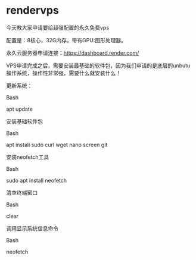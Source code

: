 # rendervps

今天教大家申请要给超强配置的永久免费vps


配置是：8核心，32G内存，带有GPU:图形处理器。


永久云服务器申请连接：https://dashboard.render.com/


VPS申请完成之后，需要安装最基础的软件包，因为我们申请的是底层的unbutu操作系统，操作性非常强，需要什么就安装什么！


更新系统：


Bash

apt update

安装基础软件包

Bash

apt install sudo curl wget nano screen git

安装neofetch工具

Bash

sudo apt install neofetch

清空终端窗口

Bash

clear

调用显示系统信息命令

Bash

neofetch
